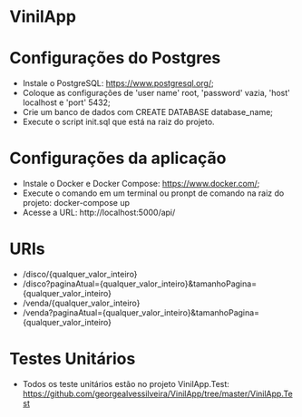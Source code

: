 # VinilApp

# Configurações do Postgres
 - Instale o PostgreSQL: https://www.postgresql.org/;
 - Coloque as configurações de 'user name' root, 'password' vazia, 'host' localhost e 'port' 5432;
 - Crie um banco de dados com CREATE DATABASE database_name;
 - Execute o script init.sql que está na raiz do projeto.
 
# Configurações da aplicação
 - Instale o Docker e Docker Compose: https://www.docker.com/;
 - Execute o comando em um terminal ou pronpt de comando na raiz do projeto: docker-compose up
 - Acesse a URL: http://localhost:5000/api/
 
# URIs
 - /disco/{qualquer_valor_inteiro}
 - /disco?paginaAtual={qualquer_valor_inteiro}&tamanhoPagina={qualquer_valor_inteiro}
 - /venda/{qualquer_valor_inteiro}
 - /venda?paginaAtual={qualquer_valor_inteiro}&tamanhoPagina={qualquer_valor_inteiro}

# Testes Unitários
 - Todos os teste unitários estão no projeto VinilApp.Test: https://github.com/georgealvessilveira/VinilApp/tree/master/VinilApp.Test

